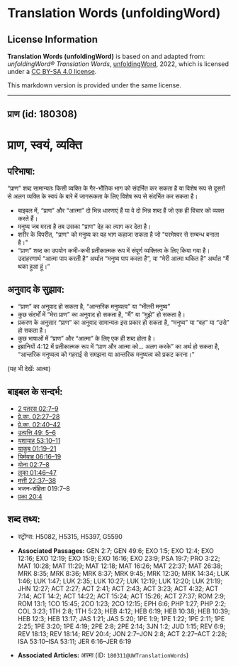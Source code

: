# Translation Words (unfoldingWord)

## License Information

**Translation Words (unfoldingWord)** is based on and adapted from: _unfoldingWord® Translation Words_, [unfoldingWord](https://unfoldingword.org/utw), 2022, which is licensed under a [CC BY-SA 4.0 license](https://creativecommons.org/licenses/by-sa/4.0/legalcode.en).

This markdown version is provided under the same license.



--------------------------------

## प्राण (id: 180308)

प्राण, स्वयं, व्यक्ति
=====================

परिभाषा:
--------

“प्राण” शब्द सामान्यतः किसी व्यक्ति के गैर\-भौतिक भाग को संदर्भित कर सकता है या विशेष रूप से दूसरों से अलग व्यक्ति के स्वयं के बारे में जागरूकता के लिए विशेष रूप से संदर्भित कर सकता है।

* बाइबल में, “प्राण” और “आत्मा” दो भिन्न धारणाएं हैं या वे दो भिन्न शब्द हैं जो एक ही विचार को व्यक्त करते हैं।
* मनुष्य जब मरता है तब उसका "प्राण" देह का त्याग कर देता है।
* शरीर के विपरीत, "प्राण" को मनुष्य का वह भाग कहाजा सकता है जो "परमेश्वर से सम्बन्ध बनाता है।"
* “प्राण” शब्द का उपयोग कभी\-कभी प्रतीकात्मक रूप में संपूर्ण व्यक्तित्व के लिए किया गया है। उदाहरणार्थ “आत्मा पाप करती है” अर्थात “मनुष्य पाप करता है”, या “मेरी आत्मा थकित है” अर्थात “मैं थका हुआ हूं।”

अनुवाद के सुझाव:
----------------

* “प्राण” का अनुवाद हो सकता है, “आन्तरिक मनुष्यत्व” या “भीतरी मनुष्य”
* कुछ संदर्भों में “मेरा प्राण” का अनुवाद हो सकता है, “मैं” या “मुझे” हो सकता है।
* प्रकरण के अनुसार “प्राण” का अनुवाद सामान्यतः इस प्रकार हो सकता है, “मनुष्य” या “वह” या “उसे” हो सकता है।
* कुछ भाषाओं में “प्राण” और “आत्मा” के लिए एक ही शब्द होता है।
* इब्रानियों 4:12 में प्रतीकात्मक रूप में “प्राण और आत्मा को… अलग करके” का अर्थ हो सकता है, “आन्तरिक मनुष्यत्व को गहराई से समझना या आन्तरिक मनुष्यत्व को प्रकट करना।”

(यह भी देखें: आत्मा)

बाइबल के सन्दर्भ:
-----------------

* [2 पतरस 02:7–9](https://ref.ly/2Pet0:0)
* [प्रे.का. 02:27–28](https://ref.ly/Acts2:27-Acts2:28)
* [प्रे.का. 02:40–42](https://ref.ly/Acts2:40-Acts2:42)
* [उत्पत्ति 49: 5–6](https://ref.ly/Gen49:0)
* [यशायाह 53:10–11](https://ref.ly/Isa53:10-Isa53:11)
* [याकूब 01:19–21](https://ref.ly/Jas1:19-Jas1:21)
* [यिर्मयाह 06:16–19](https://ref.ly/Jer6:16-Jer6:19)
* [योना 02:7–8](https://ref.ly/Jonah2:7-Jonah2:8)
* [लूका 01:46–47](https://ref.ly/Luke1:46-Luke1:47)
* [मत्ती 22:37–38](https://ref.ly/Matt22:37-Matt22:38)
* भजन\-संहिता 019:7–8
* [प्रका 20:4](https://ref.ly/Rev20:4)

शब्द तथ्य:
----------

* स्ट्रोंग्स: H5082, H5315, H5397, G5590

* **Associated Passages:** GEN 2:7; GEN 49:6; EXO 1:5; EXO 12:4; EXO 12:16; EXO 12:19; EXO 15:9; EXO 16:16; EXO 23:9; PSA 19:7; PRO 3:22; MAT 10:28; MAT 11:29; MAT 12:18; MAT 16:26; MAT 22:37; MAT 26:38; MRK 8:35; MRK 8:36; MRK 8:37; MRK 9:45; MRK 12:30; MRK 14:34; LUK 1:46; LUK 1:47; LUK 2:35; LUK 10:27; LUK 12:19; LUK 12:20; LUK 21:19; JHN 12:27; ACT 2:27; ACT 2:41; ACT 2:43; ACT 3:23; ACT 4:32; ACT 7:14; ACT 14:2; ACT 14:22; ACT 15:24; ACT 15:26; ACT 27:37; ROM 2:9; ROM 13:1; 1CO 15:45; 2CO 1:23; 2CO 12:15; EPH 6:6; PHP 1:27; PHP 2:2; COL 3:23; 1TH 2:8; 1TH 5:23; HEB 4:12; HEB 6:19; HEB 10:38; HEB 10:39; HEB 12:3; HEB 13:17; JAS 1:21; JAS 5:20; 1PE 1:9; 1PE 1:22; 1PE 2:11; 1PE 2:25; 1PE 3:20; 1PE 4:19; 2PE 2:8; 2PE 2:14; 3JN 1:2; JUD 1:15; REV 6:9; REV 18:13; REV 18:14; REV 20:4; JON 2:7–JON 2:8; ACT 2:27–ACT 2:28; ISA 53:10–ISA 53:11; JER 6:16–JER 6:19
* **Associated Articles:** आत्मा (ID: `180311@UWTranslationWords`)

